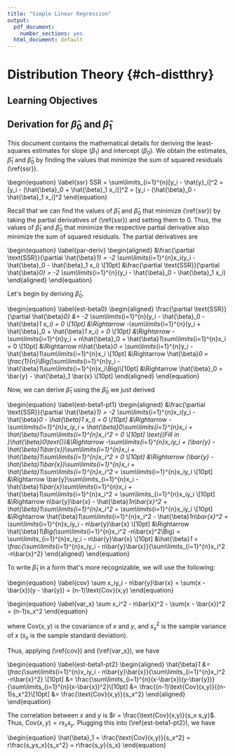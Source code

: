 ```yaml
---
title: "Simple Linear Regression"
output:
  pdf_document:
    number_sections: yes
  html_document: default
---
```


# Distribution Theory {#ch-distthry}

## Learning Objectives



## Derivation for $\hat{\beta}_0$ and $\hat{\beta}_1$ 

This document contains the mathematical details for deriving the least-squares estimates for slope ($\beta_1$) and intercept ($\beta_0$). We obtain the estimates, $\hat{\beta}_1$ and $\hat{\beta}_0$ by finding the values that minimize the sum of squared residuals (\ref{ssr}).

\begin{equation}
\label{ssr}
SSR = \sum\limits_{i=1}^{n}[y_i - \hat{y}_i]^2 = [y_i - (\hat{\beta}_0 + \hat{\beta}_1 x_i)]^2 = [y_i - (\hat{\beta}_0 - \hat{\beta}_1 x_i]^2
\end{equation}

Recall that we can find the values of $\hat{\beta}_1$ and $\hat{\beta}_0$ that minimize (\ref{ssr}) by taking the partial derivatives of (\ref{ssr}) and setting them to 0. Thus, the values of $\hat{\beta}_1$ and $\hat{\beta}_0$ that minimize the respective partial derivative also minimize the sum of squared residuals. The partial derivatives are

\begin{equation}
\label{par-deriv}
\begin{aligned}
&\frac{\partial \text{SSR}}{\partial \hat{\beta}_1} = -2 \sum\limits_{i=1}^{n}x_i(y_i - \hat{\beta}_0 - \hat{\beta}_1 x_i)  \\[10pt]
&\frac{\partial \text{SSR}}{\partial \hat{\beta}_0} = -2 \sum\limits_{i=1}^{n}(y_i - \hat{\beta}_0 - \hat{\beta}_1 x_i)
\end{aligned}
\end{equation}

Let's begin by deriving $\hat{\beta}_0$. 

\begin{equation}
\label{est-beta0}
\begin{aligned}
\frac{\partial \text{SSR}}{\partial \hat{\beta}_0} &= -2 \sum\limits_{i=1}^{n}(y_i - \hat{\beta}_0 - \hat{\beta}_1 x_i) = 0 \\[10pt]
&\Rightarrow -\sum\limits_{i=1}^{n}(y_i + \hat{\beta}_0 + \hat{\beta}_1 x_i) = 0 \\[10pt]
&\Rightarrow - \sum\limits_{i=1}^{n}y_i + n\hat{\beta}_0 + \hat{\beta}_1\sum\limits_{i=1}^{n}x_i = 0 \\[10pt]
&\Rightarrow n\hat{\beta}_0  = \sum\limits_{i=1}^{n}y_i - \hat{\beta}_1\sum\limits_{i=1}^{n}x_i \\[10pt]
&\Rightarrow \hat{\beta}_0  = \frac{1}{n}\Big(\sum\limits_{i=1}^{n}y_i - \hat{\beta}_1\sum\limits_{i=1}^{n}x_i\Big)\\[10pt]
&\Rightarrow \hat{\beta}_0  = \bar{y} - \hat{\beta}_1 \bar{x} \\[10pt]
\end{aligned}
\end{equation}

Now, we can derive $\hat{\beta}_1$ using the $\hat{\beta}_0$ we just derived

\begin{equation}
\label{est-beta1-pt1}
\begin{aligned}
&\frac{\partial \text{SSR}}{\partial \hat{\beta}_1} = -2 \sum\limits_{i=1}^{n}x_i(y_i - \hat{\beta}_0 - \hat{\beta}_1 x_i) = 0  \\[10pt]
&\Rightarrow -\sum\limits_{i=1}^{n}x_iy_i + \hat{\beta}_0\sum\limits_{i=1}^{n}x_i + \hat{\beta}_1\sum\limits_{i=1}^{n}x_i^2 = 0 \\[10pt]
\text{(Fill in }\hat{\beta}_0\text{)}&\Rightarrow -\sum\limits_{i=1}^{n}x_iy_i + (\bar{y} - \hat{\beta}_1\bar{x})\sum\limits_{i=1}^{n}x_i + \hat{\beta}_1\sum\limits_{i=1}^{n}x_i^2 = 0 \\[10pt]
&\Rightarrow  (\bar{y} - \hat{\beta}_1\bar{x})\sum\limits_{i=1}^{n}x_i + \hat{\beta}_1\sum\limits_{i=1}^{n}x_i^2 = \sum\limits_{i=1}^{n}x_iy_i \\[10pt]
&\Rightarrow \bar{y}\sum\limits_{i=1}^{n}x_i - \hat{\beta}_1\bar{x}\sum\limits_{i=1}^{n}x_i + \hat{\beta}_1\sum\limits_{i=1}^{n}x_i^2 = \sum\limits_{i=1}^{n}x_iy_i \\[10pt]
&\Rightarrow n\bar{y}\bar{x} - \hat{\beta}_1n\bar{x}^2 + \hat{\beta}_1\sum\limits_{i=1}^{n}x_i^2 = \sum\limits_{i=1}^{n}x_iy_i \\[10pt]
&\Rightarrow \hat{\beta}_1\sum\limits_{i=1}^{n}x_i^2 - \hat{\beta}_1n\bar{x}^2  = \sum\limits_{i=1}^{n}x_iy_i - n\bar{y}\bar{x} \\[10pt]
&\Rightarrow \hat{\beta}_1\Big(\sum\limits_{i=1}^{n}x_i^2 -n\bar{x}^2\Big)  = \sum\limits_{i=1}^{n}x_iy_i - n\bar{y}\bar{x} \\[10pt] 
&\hat{\beta}_1 = \frac{\sum\limits_{i=1}^{n}x_iy_i - n\bar{y}\bar{x}}{\sum\limits_{i=1}^{n}x_i^2 -n\bar{x}^2}
\end{aligned}
\end{equation}

To write $\hat{\beta}_1$ in a form that's more recognizable, we will use the following: 

\begin{equation}
\label{cov}
\sum x_iy_i - n\bar{y}\bar{x} = \sum(x - \bar{x})(y - \bar{y}) = (n-1)\text{Cov}(x,y)
\end{equation}

\begin{equation}
\label{var_x}
\sum x_i^2 - n\bar{x}^2 - \sum(x - \bar{x})^2 = (n-1)s_x^2
\end{equation}

where $\text{Cov}(x,y)$ is the covariance of $x$ and $y$, and $s_x^2$ is the sample variance of $x$ ($s_x$ is the sample standard deviation).

Thus, applying (\ref{cov}) and (\ref{var_x}), we have 

\begin{equation}
\label{est-beta1-pt2}
\begin{aligned}
\hat{\beta}_1 &= \frac{\sum\limits_{i=1}^{n}x_iy_i - n\bar{y}\bar{x}}{\sum\limits_{i=1}^{n}x_i^2 -n\bar{x}^2} \\[10pt]
&= \frac{\sum\limits_{i=1}^{n}(x-\bar{x})(y-\bar{y})}{\sum\limits_{i=1}^{n}(x-\bar{x})^2}\\[10pt]
&= \frac{(n-1)\text{Cov}(x,y)}{(n-1)s_x^2}\\[10pt]
&= \frac{\text{Cov}(x,y)}{s_x^2}
\end{aligned}
\end{equation}



The correlation between $x$ and $y$ is $r = \frac{\text{Cov}(x,y)}{s_x s_y}$. Thus, $\text{Cov}(x,y) = r s_xs_y$. Plugging this into (\ref{est-beta1-pt2}), we have 

\begin{equation}
\hat{\beta}_1 = \frac{\text{Cov}(x,y)}{s_x^2} = r\frac{s_ys_x}{s_x^2} = r\frac{s_y}{s_x}
\end{equation}












